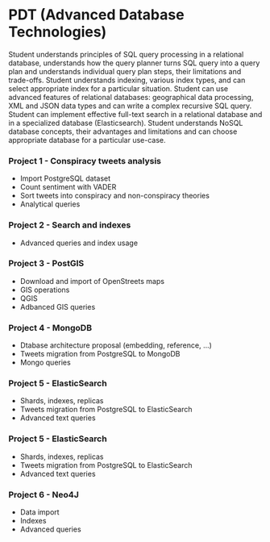# PDT (Advanced Database Technologies) #

Student understands principles of SQL query processing in a relational database, understands how the query planner turns SQL query into a query plan and understands individual query plan steps, their limitations and trade-offs. Student understands indexing, various index types, and can select appropriate index for a particular situation. Student can use advanced features of relational databases: geographical data processing, XML and JSON data types and can write a complex recursive SQL query. Student can implement effective full-text search in a relational database and in a specialized database (Elasticsearch). Student understands NoSQL database concepts, their advantages and limitations and can choose appropriate database for a particular use-case.


### Project 1 - Conspiracy tweets analysis ###

* Import PostgreSQL dataset
* Count sentiment with VADER
* Sort tweets into conspiracy and non-conspiracy theories
* Analytical queries

### Project 2 - Search and indexes ###
* Advanced queries and index usage

### Project 3 - PostGIS ###
 * Download and import of OpenStreets maps
 * GIS operations 
 * QGIS
 * Adbanced GIS queries
 
### Project 4 - MongoDB ###
 * Dtabase architecture proposal (embedding, reference, ...)
 * Tweets migration from PostgreSQL to MongoDB
 * Mongo queries
 
### Project 5 - ElasticSearch  
 * Shards, indexes, replicas
 * Tweets migration from PostgreSQL to ElasticSearch
 * Advanced text queries
 
### Project 5 - ElasticSearch 
 * Shards, indexes, replicas
 * Tweets migration from PostgreSQL to ElasticSearch
 * Advanced text queries
 
  
### Project 6 - Neo4J 
 * Data import
 * Indexes
 * Advanced queries
 